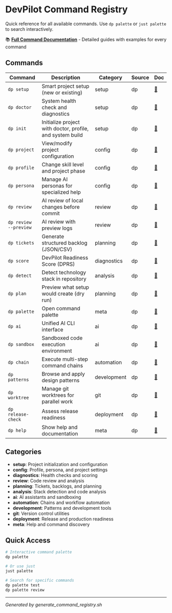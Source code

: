 # DevPilot Command Registry

Quick reference for all available commands. Use `dp palette` or `just palette` to search interactively.

📚 **[Full Command Documentation](docs/commands/README.md)** - Detailed guides with examples for every command

## Commands

| Command | Description | Category | Source | Doc |
|---------|-------------|----------|--------|-----|
| `dp setup` | Smart project setup (new or existing) | setup | dp | [📖](docs/commands/dp/setup.md) |
| `dp doctor` | System health check and diagnostics | setup | dp | [📖](docs/commands/dp/doctor.md) |
| `dp init` | Initialize project with doctor, profile, and system build | setup | dp | [📖](docs/commands/dp/init.md) |
| `dp project` | View/modify project configuration | config | dp | [📖](docs/commands/dp/project.md) |
| `dp profile` | Change skill level and project phase | config | dp | [📖](docs/commands/dp/profile.md) |
| `dp persona` | Manage AI personas for specialized help | config | dp | [📖](docs/commands/dp/persona.md) |
| `dp review` | AI review of local changes before commit | review | dp | [📖](docs/commands/dp/review.md) |
| `dp review --preview` | AI review with preview logs | review | dp | [📖](docs/commands/dp/review.md) |
| `dp tickets` | Generate structured backlog (JSON/CSV) | planning | dp | [📖](docs/commands/dp/tickets.md) |
| `dp score` | DevPilot Readiness Score (DPRS) | diagnostics | dp | [📖](docs/commands/dp/score.md) |
| `dp detect` | Detect technology stack in repository | analysis | dp | [📖](docs/commands/dp/detect.md) |
| `dp plan` | Preview what setup would create (dry run) | planning | dp | [📖](docs/commands/dp/plan.md) |
| `dp palette` | Open command palette | meta | dp | [📖](docs/commands/dp/palette.md) |
| `dp ai` | Unified AI CLI interface | ai | dp | [📖](docs/commands/dp/ai.md) |
| `dp sandbox` | Sandboxed code execution environment | ai | dp | [📖](docs/commands/dp/sandbox.md) |
| `dp chain` | Execute multi-step command chains | automation | dp | [📖](docs/commands/dp/chain.md) |
| `dp patterns` | Browse and apply design patterns | development | dp | [📖](docs/commands/dp/patterns.md) |
| `dp worktree` | Manage git worktrees for parallel work | git | dp | [📖](docs/commands/dp/worktree.md) |
| `dp release-check` | Assess release readiness | deployment | dp | [📖](docs/commands/dp/release-check.md) |
| `dp help` | Show help and documentation | meta | dp | [📖](docs/commands/dp/help.md) |

## Categories

- **setup**: Project initialization and configuration
- **config**: Profile, persona, and project settings
- **diagnostics**: Health checks and scoring
- **review**: Code review and analysis
- **planning**: Tickets, backlogs, and planning
- **analysis**: Stack detection and code analysis
- **ai**: AI assistants and sandboxing
- **automation**: Chains and workflow automation
- **development**: Patterns and development tools
- **git**: Version control utilities
- **deployment**: Release and production readiness
- **meta**: Help and command discovery

## Quick Access

```bash
# Interactive command palette
dp palette

# Or use just
just palette

# Search for specific commands
dp palette test
dp palette review
```

---
*Generated by generate_command_registry.sh*

